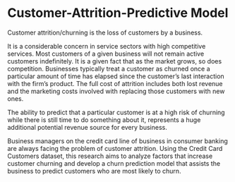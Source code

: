 # Customer-Attrition-Predictive Model
Customer attrition/churning is the loss of customers by a business. 

It is a considerable concern in service sectors with high competitive services. 
Most customers of a given business will not remain active customers indefinitely.  It is a given fact that as the market grows, so does competition. Businesses typically treat a customer as churned once a particular amount of time has elapsed since the customer’s last interaction with the firm’s product. The full cost of attrition includes both lost revenue and the marketing costs involved with replacing those customers with new ones.

The ability to predict that a particular customer is at a high risk of churning while there is still time to do something about it, represents a huge additional potential revenue source for every business.

Business managers on the credit card line of  business in consumer banking are always facing the problem of customer attrition.
Using the Credit Card Customers  dataset,  this research aims to analyze factors that increase customer churning and develop a churn prediction model that assists the business  to predict customers who are most likely to churn.
